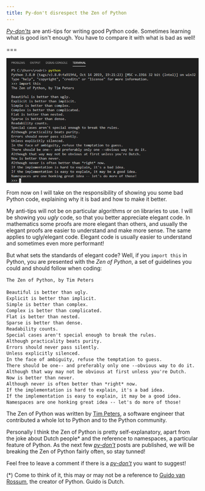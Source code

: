 ```yaml
---
title: Py-don't disrespect the Zen of Python
---
```


[_Py-don'ts_][pydont] are anti-tips for writing good Python code. Sometimes learning what is good isn't enough. You have to compare it with what is bad as well!

===

![Screenshot of the result of "import this".](import_this.png)

From now on I will take on the responsibility of showing you some bad Python code, explaining why it is bad and how to make it better.

My anti-tips will not be on particular algorithms or on libraries to use. I will be showing you _ugly_ code, so that you better appreciate elegant code. In mathematics some proofs are more elegant than others, and usually the elegant proofs are easier to understand and make more sense. The same applies to ugly/elegant code. Elegant code is usually easier to understand and sometimes even more performant!

But what sets the standards of elegant code? Well, if you `import this` in Python, you are presented with the _Zen of Python_, a set of guidelines you could and should follow when coding:
 
```
The Zen of Python, by Tim Peters

Beautiful is better than ugly.
Explicit is better than implicit.
Simple is better than complex.
Complex is better than complicated.
Flat is better than nested.
Sparse is better than dense.
Readability counts.
Special cases aren't special enough to break the rules.
Although practicality beats purity.
Errors should never pass silently.
Unless explicitly silenced.
In the face of ambiguity, refuse the temptation to guess.
There should be one-- and preferably only one --obvious way to do it.
Although that way may not be obvious at first unless you're Dutch.
Now is better than never.
Although never is often better than *right* now.
If the implementation is hard to explain, it's a bad idea.
If the implementation is easy to explain, it may be a good idea.
Namespaces are one honking great idea -- let's do more of those!
```

The Zen of Python was written by [Tim Peters][tim-peters], a software engineer that contributed a whole lot to Python and to the Python community.

Personally I think the Zen of Python is pretty self-explanatory, apart from the joke about Dutch people* and the reference to namespaces, a particular feature of Python. As the next few [_py-don't_][pydont] posts are published, we will be breaking the Zen of Python fairly often, so stay tunned!

Feel free to leave a comment if there is a [_py-don't_][pydont] you want to suggest!

(*) Come to think of it, this may or may not be a reference to [Guido van Rossum][guido], the creator of Python. Guido is Dutch.

[tim-peters]: https://en.wikipedia.org/wiki/Tim_Peters_(software_engineer)
[guido]: https://en.wikipedia.org/wiki/Guido_van_Rossum
[pydont]: https://mathspp.com/blog/pydonts